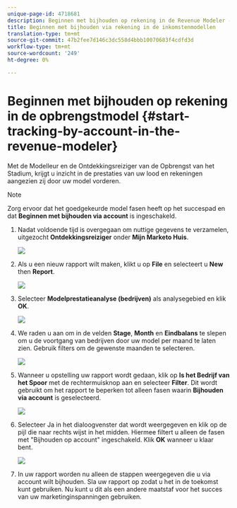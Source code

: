 ```yaml
---
unique-page-id: 4718681
description: Beginnen met bijhouden op rekening in de Revenue Modeler - Marketo Docs - Productdocumentatie
title: Beginnen met bijhouden via rekening in de inkomstenmodellen
translation-type: tm+mt
source-git-commit: 47b2fee7d146c3dc558d4bbb10070683f4cdfd3d
workflow-type: tm+mt
source-wordcount: '249'
ht-degree: 0%

---
```



# Beginnen met bijhouden op rekening in de opbrengstmodel {#start-tracking-by-account-in-the-revenue-modeler}

Met de Modelleur en de Ontdekkingsreiziger van de Opbrengst van het Stadium, krijgt u inzicht in de prestaties van uw lood en rekeningen aangezien zij door uw model vorderen.

>[!NOTE]
>
>Zorg ervoor dat het goedgekeurde model fasen heeft op het succespad en dat **Beginnen met bijhouden via account** is ingeschakeld.

1. Nadat voldoende tijd is overgegaan om nuttige gegevens te verzamelen, uitgezocht **Ontdekkingsreiziger** onder **Mijn Marketo Huis**.

   ![](assets/image2015-4-29-16-3a36-3a2.png)

1. Als u een nieuw rapport wilt maken, klikt u op **File** en selecteert u **New** then **Report**.

   ![](assets/image2015-4-29-16-3a38-3a44.png)

1. Selecteer **Modelprestatieanalyse (bedrijven)** als analysegebied en klik **OK**.

   ![](assets/image2015-4-29-16-3a41-3a47.png)

1. We raden u aan om in de velden **Stage**, **Month** en **Eindbalans** te slepen om u de voortgang van bedrijven door uw model per maand te laten zien. Gebruik filters om de gewenste maanden te selecteren.

   ![](assets/image2015-4-29-17-3a16-3a1.png)

1. Wanneer u opstelling uw rapport wordt gedaan, klik op **Is het Bedrijf van het Spoor** met de rechtermuisknop aan en selecteer **Filter**. Dit wordt gebruikt om het rapport te beperken tot alleen fasen waarin **Bijhouden via account** is geselecteerd.

   ![](assets/image2015-4-29-17-3a18-3a9.png)

1. Selecteer Ja in het dialoogvenster dat wordt weergegeven en klik op de pijl die naar rechts wijst in het midden. Hiermee filtert u alleen de fasen met &quot;Bijhouden op account&quot; ingeschakeld. Klik **OK** wanneer u klaar bent.

   ![](assets/image2015-6-9-16-3a21-3a3.png)

1. In uw rapport worden nu alleen de stappen weergegeven die u via account wilt bijhouden. Sla uw rapport op zodat u het in de toekomst kunt gebruiken. Nu kunt u dit als een andere maatstaf voor het succes van uw marketinginspanningen gebruiken.

